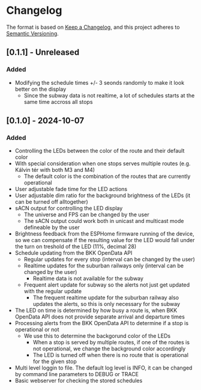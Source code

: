 # Changelog

The format is based on [Keep a Changelog](https://keepachangelog.com/en/1.1.0/),
and this project adheres to [Semantic Versioning](https://semver.org/spec/v2.0.0.html).

## [0.1.1] - Unreleased

### Added

- Modifying the schedule times +/- 3 seonds randomly to make it look better on the display
	- Since the subway data is not realtime, a lot of schedules starts at the same time accross all stops

## [0.1.0] - 2024-10-07

### Added

- Controlling the LEDs between the color of the route and their default color
- With special consideration when one stops serves multiple routes (e.g. Kálvin tér with both M3 and M4)
    - The default color is the combination of the routes that are currently operational
- User adjustable fade time for the LED actions
- User adjustable dim ratio for the background brightness of the LEDs (it can be turned off alltogether)
- sACN output for controlling the LED display
    - The universe and FPS can be changed by the user
    - The sACN output could work both in unicast and multicast mode defineable by the user
- Brightness feedback from the ESPHome firmware running of the device, so we can compensate
if the resulting value for the LED would fall under the turn on treshold of the LED (11%, decimal 28)
- Schedule updating from the BKK OpenData API
    - Regular updates for every stop (interval can be changed by the user)
    - Realtime updates for the suburban railways only (interval can be changed by the user)
        - Realtime data is not available for the subway
    - Frequent alert update for subway so the alerts not just get updated with the regular update
        - The frequent realtime update for the suburban railway also updates the alerts, so this is only necessary for the subway
- The LED on time is determined by how busy a route is, when BKK OpenData API does not provide separate arrival and departure times
- Processing alerts from the BKK OpenData API to determine if a stop is operational or not
    - We use this to determine the backgorund color of the LEDs
        - When a stop is served by multiple routes, if one of the routes is not operational, we change the background color accordingly
        - The LED is turned off when there is no route that is operational for the given stop
- Multi level loggin to file. The default log level is INFO, it can be changed by command line parameters to DEBUG or TRACE
- Basic webserver for checking the stored schedules
